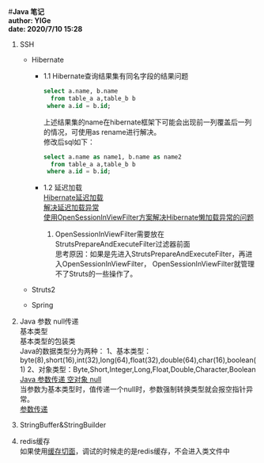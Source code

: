 #**Java 笔记**  
**author: YIGe**  
**date: 2020/7/10 15:28**  

1. SSH
    * Hibernate   
        + 1.1 Hibernate查询结果集有同名字段的结果问题  
            ```sql
            select a.name, b.name 
              from table_a a,table_b b
             where a.id = b.id;
            ``` 
            上述结果集的name在hibernate框架下可能会出现前一列覆盖后一列的情况，可使用as rename进行解决。  
            修改后sql如下：
            ```sql
            select a.name as name1, b.name as name2
              from table_a a,table_b b
             where a.id = b.id;
            ```
          
        + 1.2 延迟加载   
            [Hibernate延迟加载](https://www.cnblogs.com/chenmingjun/p/9747681.html)   
            [解决延迟加载异常](https://blog.csdn.net/chenssy/article/details/8792666)   
            [使用OpenSessionInViewFilter方案解决Hibernate懒加载异常的问题](https://www.jianshu.com/p/1a8343292c4a)  
            1. OpenSessionInViewFilter需要放在StrutsPrepareAndExecuteFilter过滤器前面  
            思考原因：如果是先进入StrutsPrepareAndExecuteFilter，再进入OpenSessionInViewFilter，
            OpenSessionInViewFilter就管理不了Struts的一些操作了。  
            
            
    * Struts2  
    
    * Spring  
2.  Java 参数 null传递  
    基本类型  
    基本类型的包装类  
    Java的数据类型分为两种：
    1、基本类型：byte(8),short(16),int(32),long(64),float(32),double(64),char(16),boolean(1)
    2、对象类型：Byte,Short,Integer,Long,Float,Double,Character,Boolean    
    [Java 参数传递 空对象 null](https://blog.csdn.net/mantoureganmian/article/details/49685309)  
    当参数为基本类型时，值传递一个null时，参数强制转换类型就会报空指针异常。  
    [参数传递](./image/参数传递.png)  

3. StringBuffer&StringBuilder  


4. redis缓存  
    如果使用[缓存切面](./image/redis缓存.png)，调试的时候走的是redis缓存，不会进入类文件中
    
  